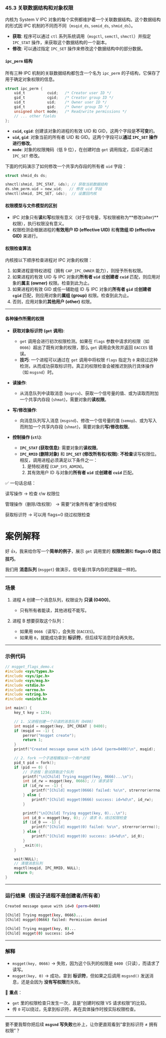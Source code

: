 ### **45.3 关联数据结构和对象权限**

内核为 System V IPC 对象的每个实例都维护着一个关联数据结构。这个数据结构的形式因 IPC 机制的不同而不同（`msqid_ds`, `semid_ds`, `shmid_ds`）。

  * **获取**: 程序可以通过 `ctl` 系列系统调用（`msgctl`, `semctl`, `shmctl`）并指定 `IPC_STAT` 操作，来获取这个数据结构的一个副本。
  * **修改**: 可以通过指定 `IPC_SET` 操作来修改这个数据结构中的部分数据。

#### **`ipc_perm` 结构**

所有三种 IPC 机制的关联数据结构都包含一个名为 `ipc_perm` 的子结构，它保存了用于确定对象权限的信息。

```c
struct ipc_perm {
    uid_t          cuid;   /* Creator user ID */
    gid_t          cgid;   /* Creator group ID */
    uid_t          uid;    /* Owner user ID */
    gid_t          gid;    /* Owner group ID */
    unsigned short mode;   /* Read/write permissions */
    // ... other fields
};
```

  * **`cuid`, `cgid`**: 创建该对象的进程的有效 UID 和 GID，这两个字段是**不可变**的。
  * **`uid`, `gid`**: 对象当前的所有者 UID 和 GID。这两个字段可以**通过 `IPC_SET` 操作进行修改**。
  * **`mode`**: 对象的权限掩码（低 9 位），在创建时由 `get` 调用指定，后续可通过 `IPC_SET` 修改。

下面的代码演示了如何修改一个共享内存段的所有者 `uid` 字段：

```c
struct shmid_ds ds;

shmctl(shmid, IPC_STAT, &ds); // 获取当前数据结构
ds.shm_perm.uid = new_uid;   // 修改 uid 字段
shmctl(shmid, IPC_SET, &ds);  // 设置回内核
```

#### **权限模型与文件模型的区别**

  * IPC 对象只有**读**和**写**权限有意义（对于信号量，写权限被称为\*\*修改(alter)\*\*权限），执行权限没有意义。
  * 权限检测会根据进程的**有效用户 ID (effective UID)** 和**有效组 ID (effective GID)** 来进行。

#### **权限检查算法**

内核按以下顺序检查进程对 IPC 对象的权限：

1.  如果进程是特权进程（拥有 `CAP_IPC_OWNER` 能力），则授予所有权限。
2.  如果进程的有效 UID 与 IPC 对象的**所有者 `uid`** 或**创建者 `cuid`** 匹配，则应用对象的**属主 (owner)** 权限。检查到此为止。
3.  如果进程的有效 GID 或任一辅助组 ID 与 IPC 对象的**所有者 `gid`** 或**创建者 `cgid`** 匹配，则应用对象的**属组 (group)** 权限。检查到此为止。
4.  否则，应用对象的**其他用户 (other)** 权限。

-----

#### **各种操作所需的权限**

  * **获取对象标识符 (`get` 调用)**:

      * `get` 调用会进行初次权限检测。如果在 `flags` 参数中请求的权限（如 `0666`）超出了既有对象的权限，那么 `get` 调用会失败并返回 `EACCES` 错误。
      * **技巧**: 一个进程可以通过在 `get` 调用中将权限 `flags` 指定为 `0` 来绕过这种检测，从而成功获取标识符。真正的权限检查会被推迟到执行具体操作（如 `msgsnd`）时。

  * **读操作**:

      * 从消息队列中读取消息 (`msgrcv`)、获取一个信号量的值、或为读取而附加一个共享内存段 (`shmat`)，需要对象的**读权限**。

  * **写/修改操作**:

      * 向消息队列写入消息 (`msgsnd`)、修改一个信号量的值 (`semop`)、或为写入而附加一个共享内存段 (`shmat`)，需要对象的**写/修改权限**。

  * **控制操作 (`ctl`)**:

      * **`IPC_STAT` (获取信息)**: 需要对象的**读权限**。
      * **`IPC_RMID` (删除对象)** 和 **`IPC_SET` (修改所有权/权限)**: **不检查**读写权限位。相反，调用进程必须满足以下条件之一：
        1.  是特权进程 (`CAP_SYS_ADMIN`)。
        2.  其有效用户 ID 与对象的**所有者 `uid`** 或**创建者 `cuid`** 匹配。




✅ 一句话总结：

读写操作 → 检查 r/w 权限位

管理操作（删除/改权限） → 需要“对象所有者”身份或特权

获取标识符 → 可以用 flags=0 绕过权限检查



# 案例解释

好 👍，我来给你写一个**简单的例子**，展示 `get` 调用里的 **权限检测**和 **flags=0 绕过技巧**。

我们用 **消息队列** (`msgget`) 做演示，信号量/共享内存的逻辑是一样的。

---

### 场景

1. 进程 A 创建一个消息队列，权限设为 **只读 (0400)**。

   * 只有所有者能读，其他进程不能写。
2. 进程 B 想要获取这个队列：

   * 如果用 `0666`（读写），会失败 (`EACCES`)。
   * 如果用 `0`，就能成功拿到 **标识符**，但后续写消息时会再失败。

---

### 示例代码

```c
// msgget_flags_demo.c
#include <sys/types.h>
#include <sys/ipc.h>
#include <sys/msg.h>
#include <stdio.h>
#include <errno.h>
#include <string.h>
#include <unistd.h>

int main() {
    key_t key = 1234;

    // 1. 父进程创建一个只读的消息队列（0400）
    int msqid = msgget(key, IPC_CREAT | 0400);
    if (msqid == -1) {
        perror("msgget create");
        return 1;
    }
    printf("Created message queue with id=%d (perm=0400)\n", msqid);

    // 2. fork 一个子进程模拟另一个用户进程
    pid_t pid = fork();
    if (pid == 0) {
        // 子进程：尝试获取这个队列
        printf("\n[Child] Trying msgget(key, 0666)...\n");
        int id_rw = msgget(key, 0666); // 请求读写
        if (id_rw == -1) {
            printf("[Child] msgget(0666) failed: %s\n", strerror(errno));
        } else {
            printf("[Child] msgget(0666) success: id=%d\n", id_rw);
        }

        printf("\n[Child] Trying msgget(key, 0)...\n");
        int id_0 = msgget(key, 0); // 请求 0，绕过权限检查
        if (id_0 == -1) {
            printf("[Child] msgget(0) failed: %s\n", strerror(errno));
        } else {
            printf("[Child] msgget(0) success: id=%d\n", id_0);
        }
        _exit(0);
    }

    wait(NULL);
    // 清理消息队列
    msgctl(msqid, IPC_RMID, NULL);
    return 0;
}
```

---

### 运行结果（假设子进程不是创建者/所有者）

```bash
Created message queue with id=0 (perm=0400)

[Child] Trying msgget(key, 0666)...
[Child] msgget(0666) failed: Permission denied

[Child] Trying msgget(key, 0)...
[Child] msgget(0) success: id=0
```

---

### 解释

* `msgget(key, 0666)` → 失败，因为这个队列的权限是 `0400`（只读），而请求了读写。
* `msgget(key, 0)` → 成功，拿到 **标识符**，但如果之后调用 `msgsnd()` 发送消息，还是会因为 **没有写权限**而失败。

📌 **重点**：

* `get` 里的权限检查只发生一次，且是“创建时权限 VS 请求权限”的比较。
* 传 `0` 可以绕过，先拿到标识符，再在具体操作时按实际权限检查。

---

要不要我帮你把后续 **`msgsnd` 写失败**也补上，让你更直观看到“拿到标识符 ≠ 拥有权限”？

